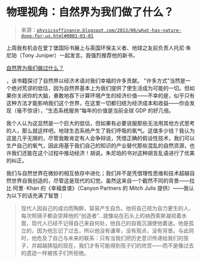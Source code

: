 <!--yml

分类：未分类

date: 2024-05-18 06:55:04

-->

# 物理视角：自然界为我们做了什么？

> 来源：[`physicsoffinance.blogspot.com/2013/08/what-has-nature-done-for-us.html#0001-01-01`](http://physicsoffinance.blogspot.com/2013/08/what-has-nature-done-for-us.html#0001-01-01)

上周我有机会在爱丁堡国际书展上与英国环保主义者、地球之友前负责人托尼·朱尼珀（Tony Juniper）一起发言。我强烈推荐他的新书，

[自然界为我们做过什么？](http://www.amazon.co.uk/What-Has-Nature-Ever-Done/dp/1846685605)

，该书籍探讨了自然界以经济术语对我们幸福的许多贡献。 "许多方式"当然是一个绝对荒谬的低估，因为自然界基本上为我们提供了使生活成为可能的一切。但如果你关闭你的大脑，勇敢地吞下计算环境产生的经济价值——不幸的是，似乎只有这种方法才能影响我们这个世界，在这里一切都归结为经济成本和收益——你会发现（毫不惊讶），“生态系统服务”每年的价值是当前全球 GDP 的好几倍。

我个人认为这显然是一个巨大的低估，但如果有必要说服那些无法用其他方式思考的人，那么就这样吧。地球生态系统产生了我们呼吸的氧气。这值多少钱？我认为这是几乎无限的，尽管我敢肯定有人会争辩说，凭借正确的假设性技术，我们可以生产自己的氧气，因此用基于我们自己的知识的产业替代那些混乱的自然资源，也许我们还能在这个过程中推动经济！胡说。朱尼珀的书对这种胡言乱语进行了优美的纠正。

我们与自然世界在微妙的相互依存中进化；我们并不是凭借理性思维和技术超越自然世界自我创造的，尽管这是现代的幻觉。虽然这来自一个截然不同的背景——拉比·阿里· Khan 的《幸福食谱》（Canyon Partners 的 Mitch Julis 提供）——我认为以下的话充满了智慧：

> 现代人因自己的成功而陶醉，容易产生自负。他将自己视为自力更生的人，每次照镜子都会崇拜他的“创造者”...就像站在石头上的纳西索斯凝视着水面，现代人已经不记得自己来自何处，他自己的自我沉溺使他着迷。他是孤立的，因为他忘记了过去，所以他没有谦卑，没有观点，没有背景。与此同时，他危及了自己与未来的联系：只有当我们把历史意识传递给我们的孩子，并超越狭隘的现在，我们才有可能得到孩子们的欣赏——而不是像过去的遗迹一样被孩子们所拒绝。
